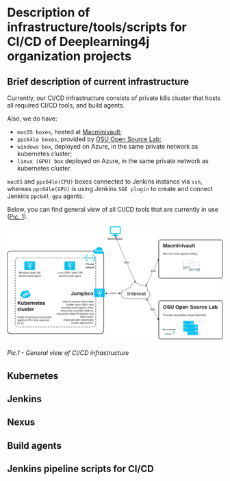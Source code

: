 # Description of infrastructure/tools/scripts for CI/CD of Deeplearning4j organization projects

## Brief description of current infrastructure
Currently, our CI/CD infrastructure consists of private k8s cluster that hosts all required CI/CD tools, and build agents.

Also, we do have:
* `macOS boxes`, hosted at [Macminivault](https://www.macminivault.com);
* `ppc64le boxes`, provided by [OSU Open Source Lab](https://oregonstate.edu/);
* `windows box`, deployed on Azure, in the same private network as kubernetes cluster;
* `linux (GPU) box` deployed on Azure, in the same private network as kubernetes cluster.

`macOS` and `ppc64le(CPU)` boxes connected to Jenkins instance via `ssh`,
whereas `ppc64le(GPU)` is using Jenkins `SGE plugin` to create and connect Jenkins `ppc64l-gpu` agents.

Below, you can find general view of all CI/CD tools that are currently in use ([Pic. 1](######pic1---general-view-of-cicd-infrastructure)).

<p align="center">
    <img src="imgs/ci_cd_infrastructure.png" alt="General view of CI/CD infrastructure">
    <br>
</p>

###### Pic.1 - General view of CI/CD infrastructure

## Kubernetes

## Jenkins

## Nexus

## Build agents

## Jenkins pipeline scripts for CI/CD
